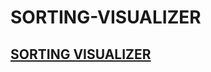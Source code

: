 # SORTING-VISUALIZER

<p></p>
<h2><a href="https://dharanaesh2001.github.io/SORTING-VISUALIZER/">SORTING VISUALIZER</a></h2>
